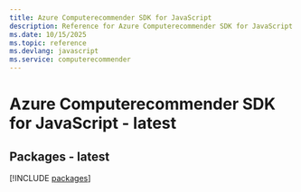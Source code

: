 ```yaml
---
title: Azure Computerecommender SDK for JavaScript
description: Reference for Azure Computerecommender SDK for JavaScript
ms.date: 10/15/2025
ms.topic: reference
ms.devlang: javascript
ms.service: computerecommender
---
```

# Azure Computerecommender SDK for JavaScript - latest
## Packages - latest
[!INCLUDE [packages](computerecommender-index.md)]